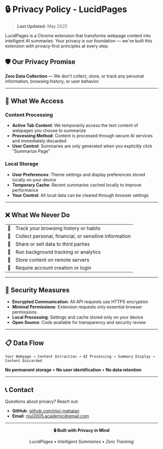 # 🔒 Privacy Policy - LucidPages

> **Last Updated:** May 2025

LucidPages is a Chrome extension that transforms webpage content into intelligent AI summaries. Your privacy is our foundation — we've built this extension with privacy-first principles at every step.

## 🛡️ Our Privacy Promise

**Zero Data Collection** — We don't collect, store, or track any personal information, browsing history, or user behavior.

---

## 📖 What We Access

### Content Processing

- **Active Tab Content**: We temporarily access the text content of webpages you choose to summarize
- **Processing Method**: Content is processed through secure AI services and immediately discarded
- **User Control**: Summaries are only generated when you explicitly click "Summarize Page"

### Local Storage

- **User Preferences**: Theme settings and display preferences stored locally on your device
- **Temporary Cache**: Recent summaries cached locally to improve performance
- **Your Control**: All local data can be cleared through browser settings

---

## ❌ What We Never Do

<table>
<tr>
<td align="center">🚫</td>
<td>Track your browsing history or habits</td>
</tr>
<tr>
<td align="center">🚫</td>
<td>Collect personal, financial, or sensitive information</td>
</tr>
<tr>
<td align="center">🚫</td>
<td>Share or sell data to third parties</td>
</tr>
<tr>
<td align="center">🚫</td>
<td>Run background tracking or analytics</td>
</tr>
<tr>
<td align="center">🚫</td>
<td>Store content on remote servers</td>
</tr>
<tr>
<td align="center">🚫</td>
<td>Require account creation or login</td>
</tr>
</table>

---

## 🔐 Security Measures

- **Encrypted Communication**: All API requests use HTTPS encryption
- **Minimal Permissions**: Extension requests only essential browser permissions
- **Local Processing**: Settings and cache stored only on your device
- **Open Source**: Code available for transparency and security review

---

## 📋 Data Flow

```
Your Webpage → Content Extraction → AI Processing → Summary Display → Content Discarded
```

**No permanent storage** • **No user identification** • **No data retention**

---

## 📞 Contact

Questions about privacy? Reach out:

- **GitHub**: [github.com/rijul-mahajan](https://github.com/rijul-mahajan)
- **Email**: rijul2005.academic@gmail.com

---

<div align="center">

**🔒 Built with Privacy in Mind**

_LucidPages • Intelligent Summaries • Zero Tracking_

</div>
